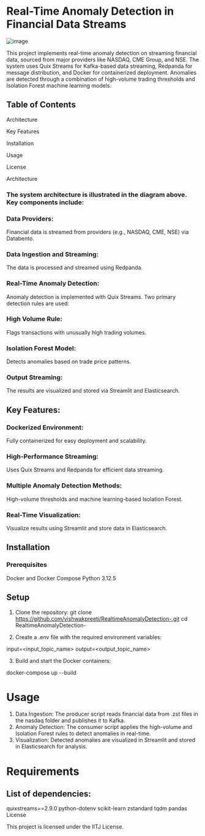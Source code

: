 # Real-Time Anomaly Detection in Financial Data Streams

![image](https://github.com/user-attachments/assets/11dd9dc4-a684-4919-98d1-9faeb3a1af17)

This project implements real-time anomaly detection on streaming financial data, sourced from major providers like NASDAQ, CME Group, and NSE. The system uses Quix Streams for Kafka-based data streaming, Redpanda for message distribution, and Docker for containerized deployment. Anomalies are detected through a combination of high-volume trading thresholds and Isolation Forest machine learning models.

## Table of Contents

Architecture

Key Features

Installation

Usage

License

Architecture

### The system architecture is illustrated in the diagram above. Key components include:

### Data Providers: 
Financial data is streamed from providers (e.g., NASDAQ, CME, NSE) via Databento.

### Data Ingestion and Streaming: 
The data is processed and streamed using Redpanda.

### Real-Time Anomaly Detection: 
Anomaly detection is implemented with Quix Streams. Two primary detection rules are used:

### High Volume Rule: 
Flags transactions with unusually high trading volumes.

### Isolation Forest Model: 
Detects anomalies based on trade price patterns.

### Output Streaming: 
The results are visualized and stored via Streamlit and Elasticsearch.

## Key Features:

### Dockerized Environment: 
Fully containerized for easy deployment and scalability.

### High-Performance Streaming: 
Uses Quix Streams and Redpanda for efficient data streaming.

### Multiple Anomaly Detection Methods: 
High-volume thresholds and machine learning-based Isolation Forest.

### Real-Time Visualization: 
Visualize results using Streamlit and store data in Elasticsearch.

## Installation

### Prerequisites

Docker and Docker Compose
Python 3.12.5

## Setup

1. Clone the repository: 
git clone https://github.com/vishwakpreeti/RealtimeAnomalyDetection-.git
cd RealtimeAnomalyDetection-

2. Create a .env file with the required environment variables:

input=<input_topic_name>
output=<output_topic_name>

3. Build and start the Docker containers:

docker-compose up --build

# Usage
1. Data Ingestion: The producer script reads financial data from .zst files in the nasdaq folder and publishes it to Kafka.
2. Anomaly Detection: The consumer script applies the high-volume and Isolation Forest rules to detect anomalies in real-time.
3. Visualization: Detected anomalies are visualized in Streamlit and stored in Elasticsearch for analysis.

# Requirements
## List of dependencies:

quixstreams==2.9.0
python-dotenv
scikit-learn
zstandard
tqdm
pandas
License

This project is licensed under the IITJ License.
